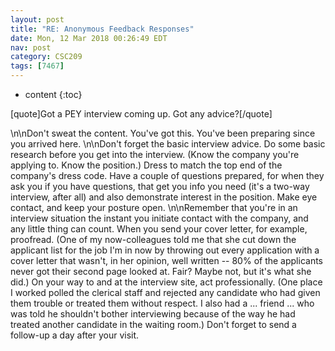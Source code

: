 ```yaml
---
layout: post
title: "RE: Anonymous Feedback Responses"
date: Mon, 12 Mar 2018 00:26:49 EDT
nav: post
category: CSC209
tags: [7467]
---
```


* content
{:toc}

[quote]Got a PEY interview coming up. Got any advice?[/quote]
<!-- more -->
<p>\n\nDon't sweat the content. You've got this. You've been preparing since you arrived here. \n\nDon't forget the basic interview advice. Do some basic research before you get into the interview. (Know the company you're applying to. Know the position.) Dress to match the top end of the company's dress code. Have a couple of questions prepared, for when they ask you if you have questions, that get you info you need (it's a two-way interview, after all) and also demonstrate interest in the position. Make eye contact, and keep your posture open.  \n\nRemember that you're in an interview situation the instant you initiate contact with the company, and any little thing can count. When you send your cover letter, for example, proofread. (One of my now-colleagues told me that she cut down the applicant list for the job I'm in now by throwing out every application with a cover letter that wasn't, in her opinion, well written -- 80% of the applicants never got their second page looked at. Fair? Maybe not, but it's what she did.) On your way to and at the interview site, act professionally. (One place I worked polled the clerical staff and rejected any candidate who had given them trouble or treated them without respect. I also had a ... friend ... who was told he shouldn't bother interviewing because of the way he had treated another candidate in the waiting room.) Don't forget to send a follow-up a day after your visit.</p>

